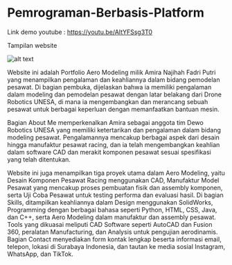 # Pemrograman-Berbasis-Platform
Link demo youtube :
https://youtu.be/AItYFSsg3T0

Tampilan website

![alt text](https://github.com/amiraaaa02/pemrograman-berbasis-platform/blob/main/screenshot%20web.png)

Website ini adalah Portfolio Aero Modeling milik Amira Najihah Fadri Putri yang menampilkan pengalaman dan keahliannya dalam bidang pemodelan pesawat. Di bagian pembuka, dijelaskan bahwa ia memiliki pengalaman dalam modeling dan pemodelan pesawat dengan latar belakang dari Drone Robotics UNESA, di mana ia mengembangkan dan merancang sebuah pesawat untuk berbagai keperluan dengan memanfaatkan bantuan mesin.

Bagian About Me memperkenalkan Amira sebagai anggota tim Dewo Robotics UNESA yang memiliki ketertarikan dan pengalaman dalam bidang modeling pesawat. Pengalamannya mencakup berbagai aspek dari desain hingga manufaktur pesawat racing, dan ia telah mengembangkan keahlian dalam software CAD dan merakit komponen pesawat sesuai spesifikasi yang telah ditentukan.

Website ini juga menampilkan tiga proyek utama dalam Aero Modeling, yaitu Desain Komponen Pesawat Racing menggunakan CAD, Manufaktur Model Pesawat yang mencakup proses pembuatan fisik dan assembly komponen, serta Uji Coba Pesawat untuk testing performa dan evaluasi hasil. Di bagian Skills, ditampilkan keahliannya dalam Design menggunakan SolidWorks, Programming dengan berbagai bahasa seperti Python, HTML, CSS, Java, dan C++, serta Aero Modeling dalam manufaktur dan assembly pesawat. Tools yang dikuasai meliputi CAD Software seperti AutoCAD dan Fusion 360, peralatan Manufacturing, dan Analysis untuk pengujian aerodinamis. Bagian Contact menyediakan form kontak lengkap beserta informasi email, telepon, lokasi di Surabaya Indonesia, dan tautan ke media sosial Instagram, WhatsApp, dan TikTok.






